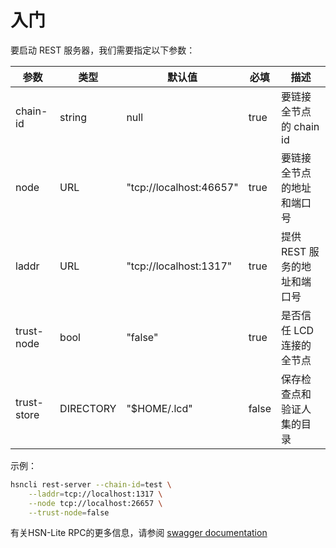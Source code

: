 # 入门

要启动 REST 服务器，我们需要指定以下参数：

| 参数        | 类型      | 默认值                  | 必填  | 描述                         |
| ----------- | --------- | ----------------------- | ----- | ---------------------------- |
| chain-id    | string    | null                    | true  | 要链接全节点的 chain id      |
| node        | URL       | "tcp://localhost:46657" | true  | 要链接全节点的地址和端口号   |
| laddr       | URL       | "tcp://localhost:1317"  | true  | 提供 REST 服务的地址和端口号 |
| trust-node  | bool      | "false"                 | true  | 是否信任 LCD 连接的全节点    |
| trust-store | DIRECTORY | "$HOME/.lcd"            | false | 保存检查点和验证人集的目录   |

示例：

```bash
hsncli rest-server --chain-id=test \
    --laddr=tcp://localhost:1317 \
    --node tcp://localhost:26657 \
    --trust-node=false
```

有关HSN-Lite RPC的更多信息，请参阅 [swagger documentation](https://cosmos.network/rpc/)

